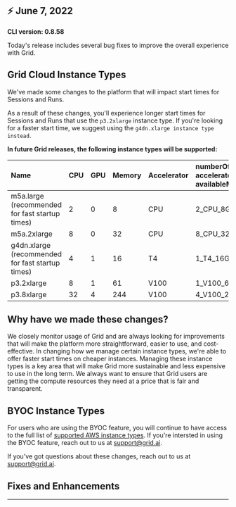 ## :zap: June 7, 2022

**CLI version: 0.8.58** 

Today's release includes several bug fixes to improve the overall experience with Grid. 

## Grid Cloud Instance Types

We've made some changes to the platform that will impact start times for Sessions and Runs.

As a result of these changes, you'll experience longer start times for Sessions and Runs that use the `p3.2xlarge` instance type. If you're looking for a faster start time, we suggest using the `g4dn.xlarge instance type instead`.

**In future Grid releases, the following instance types will be supported:**

|	Name	|	CPU	|	GPU	|	Memory	|	Accelerator	|	numberOfAccelerators acceleratorType availableMemory 	|
|	:---	|	:---	|	:---	|	:---	|	:---	|	:---	|
|	m5a.large (recommended  for fast startup times)	|	2	|	0	|	8	|	CPU	|	2_CPU_8GB	|
|	m5a.2xlarge	|	8	|	0	|	32	|	CPU	|	8_CPU_32GB	|
|	g4dn.xlarge (recommended  for fast startup times)	|	4	|	1	|	16	|	T4	|	1_T4_16GB	|
|	p3.2xlarge	|	8	|	1	|	61	|	V100	|	1_V100_61GB	|
|	p3.8xlarge	|	32	|	4	|	244	|	V100	|	4_V100_244GB	|



## Why have we made these changes?

We closely monitor usage of Grid and are always looking for improvements that will make the platform more straightforward, easier to use, and cost-effective.
In changing how we manage certain instance types, we're able to offer faster start times on cheaper instances. Managing these instance types is a key area that will make Grid more sustainable and less expensive to use in the long term. We always want to ensure that Grid users are getting the compute resources they need at a price that is fair and transparent.

## BYOC Instance Types

For users who are using the BYOC feature, you will continue to have access to the full list of [supported AWS instance types](../docs/platform/3_machines.md#machines). If you're intersted in using the BYOC feature, reach out to us at support@grid.ai. 


If you've got questions about these changes, reach out to us at support@grid.ai.

## Fixes and Enhancements


---

